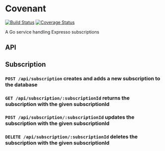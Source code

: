# Covenant
[![Build Status](https://travis-ci.org/yuderekyu/covenant.svg?branch=master)](https://travis-ci.org/yuderekyu/covenant)
[![Coverage Status](https://coveralls.io/repos/github/yuderekyu/covenant/badge.svg?branch=master)](https://coveralls.io/github/yuderekyu/covenant?branch=master)

A Go service handling Expresso subscriptions

## API

## Subscription

### `POST /api/subscription` creates and adds a new subscription to the database

### `GET /api/subscription/:subscriptionId` returns the  subscription with the given subscriptionId

### `POST /api/subscription/:subscriptionId` updates the subscription with the given subscriptionId

### `DELETE /api/subscription/:subscriptionId` deletes the subscription with the given subscriptionId